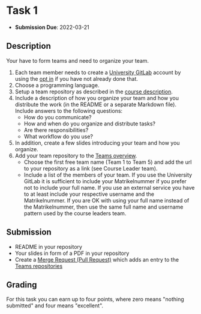# Task 1

- **Submission Due**: 2022-03-21

## Description

Your have to form teams and need to organize your team.

1. Each team member needs to create a [University GitLab](https://git.uibk.ac.at/) account by using the [opt in](https://accounts.uibk.ac.at/account/optin) if you have not already done that.
1. Choose a programming language.
1. Setup a team repository as described in the [course description](../README.md#repository).
1. Include a description of how you organize your team and how you distribute the work (in the README or a separate Markdown file). Include answers to the following questions:
   - How do you communicate?
   - How and when do you organize and distribute tasks?
   - Are there responsibilities?
   - What workflow do you use?
1. In addition, create a few slides introducing your team and how you organize.
1. Add your team repository to the [Teams overview](../teams.md).
   - Choose the first free team name (Team 1 to Team 5) and add the url to your repository as a link (see Course Leader team).
   - Include a list of the members of your team. If you use the University GitLab it is sufficient to include your Matrikelnummer if you prefer not to include your full name. If you use an external service you have to at least include your respective username and the Matrikelnummer. If you are OK with using your full name instead of the Matrikelnummer, then use the same full name and username pattern used by the course leaders team.

## Submission

- README in your repository
- Your slides in form of a PDF in your repository
- Create a [Merge Request (Pull Request)](https://git.uibk.ac.at/help/user/project/merge_requests/creating_merge_requests.md) which adds an entry to the [Teams repositories](../teams.md)

## Grading

For this task you can earn up to four points, where zero means "nothing submitted" and four means "excellent".
